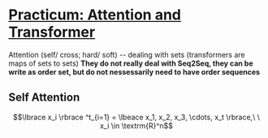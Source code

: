 # [Practicum: Attention and Transformer](https://www.youtube.com/watch?v=f01J0Dri-6k)
Attention (self/ cross; hard/ soft) -- dealing with sets (transformers are maps of sets to sets)
__They do not really deal with Seq2Seq, they can be write as order set, but do not nessessarily need to have order sequences__  
## Self Attention
$$\lbrace x_i \rbrace ^t_{i=1} = \lbeace x_1, x_2, x_3, \cdots, x_t \rbrace,\ \ x_i \in \textrm{R}^n$$
